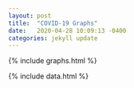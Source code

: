 ```yaml
---
layout: post
title:  "COVID-19 Graphs"
date:   2020-04-28 10:09:13 -0400
categories: jekyll update
---
```


{% include graphs.html %}

{% include data.html %}



[DC DOH]: https://coronavirus.dc.gov/page/coronavirus-data
